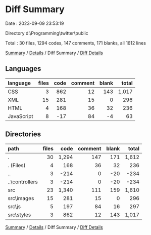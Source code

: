 # Diff Summary

Date : 2023-09-09 23:53:19

Directory d:\\Programming\\twitter\\public

Total : 30 files,  1294 codes, 147 comments, 171 blanks, all 1612 lines

[Summary](results.md) / [Details](details.md) / Diff Summary / [Diff Details](diff-details.md)

## Languages
| language | files | code | comment | blank | total |
| :--- | ---: | ---: | ---: | ---: | ---: |
| CSS | 3 | 862 | 12 | 143 | 1,017 |
| XML | 15 | 281 | 15 | 0 | 296 |
| HTML | 4 | 168 | 36 | 32 | 236 |
| JavaScript | 8 | -17 | 84 | -4 | 63 |

## Directories
| path | files | code | comment | blank | total |
| :--- | ---: | ---: | ---: | ---: | ---: |
| . | 30 | 1,294 | 147 | 171 | 1,612 |
| . (Files) | 4 | 168 | 36 | 32 | 236 |
| .. | 3 | -214 | 0 | -20 | -234 |
| ..\\controllers | 3 | -214 | 0 | -20 | -234 |
| src | 23 | 1,340 | 111 | 159 | 1,610 |
| src\\images | 15 | 281 | 15 | 0 | 296 |
| src\\js | 5 | 197 | 84 | 16 | 297 |
| src\\styles | 3 | 862 | 12 | 143 | 1,017 |

[Summary](results.md) / [Details](details.md) / Diff Summary / [Diff Details](diff-details.md)